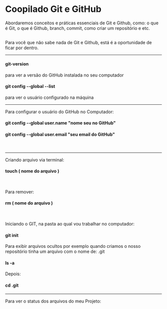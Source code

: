 # Coopilado Git e GitHub
Abordaremos conceitos e práticas essenciais de Git e Github, como: o que é Git, o que é Github, branch, commit, como criar um repositório e etc.
##
Para você que não sabe nada de Git e Github, está é a oportunidade de ficar por dentro.

<hr>
<h4> git-version</h4>  para ver a versão do GitHub instalada no seu computador

<br>

<h4> git config --global --list  </h4>  para ver o usuário configurado na máquina

<hr>

Para configurar  o usuário do GitHub no Computador:

<h4> git config --global user.name "nome seu no GitHub" </h4>
<h4> git config --global user.email "seu email do GitHub" </h4>
  
<br>
<hr>

Criando arquivo via terminal:

<h4> touch ( nome do arquivo  ) </h4>

<br>

Para remover: 

<h4> rm ( nome do arquivo ) </h4>

<br>

Iniciando o GIT, na pasta ao qual vou trabalhar no computador:

<h4> git init </h4> 

Para exibir arquivos ocultos por exemplo quando criamos o nosso repositório tinha um arquivo com o nome de: .git

<h4> ls -a </h4>

Depois:

<h4> cd .git </h4>
<hr>

Para ver o status dos arquivos do meu Projeto:








